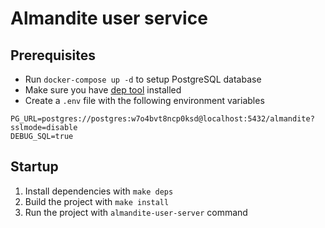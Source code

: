 # Almandite user service

## Prerequisites
- Run `docker-compose up -d` to setup PostgreSQL database
- Make sure you have [dep tool](https://golang.github.io/dep/docs/installation.html) installed
- Create a `.env` file with the following environment variables
```
PG_URL=postgres://postgres:w7o4bvt8ncp0ksd@localhost:5432/almandite?sslmode=disable
DEBUG_SQL=true
```

## Startup
1. Install dependencies with `make deps`
2. Build the project with `make install`
3. Run the project with `almandite-user-server` command